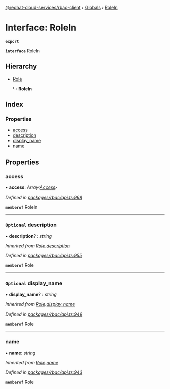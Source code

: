 [@redhat-cloud-services/rbac-client](../README.md) › [Globals](../globals.md) › [RoleIn](rolein.md)

# Interface: RoleIn

**`export`** 

**`interface`** RoleIn

## Hierarchy

* [Role](role.md)

  ↳ **RoleIn**

## Index

### Properties

* [access](rolein.md#access)
* [description](rolein.md#optional-description)
* [display_name](rolein.md#optional-display_name)
* [name](rolein.md#name)

## Properties

###  access

• **access**: *Array‹[Access](access.md)›*

*Defined in [packages/rbac/api.ts:968](https://github.com/RedHatInsights/javascript-clients/blob/master/packages/rbac/api.ts#L968)*

**`memberof`** RoleIn

___

### `Optional` description

• **description**? : *string*

*Inherited from [Role](role.md).[description](role.md#optional-description)*

*Defined in [packages/rbac/api.ts:955](https://github.com/RedHatInsights/javascript-clients/blob/master/packages/rbac/api.ts#L955)*

**`memberof`** Role

___

### `Optional` display_name

• **display_name**? : *string*

*Inherited from [Role](role.md).[display_name](role.md#optional-display_name)*

*Defined in [packages/rbac/api.ts:949](https://github.com/RedHatInsights/javascript-clients/blob/master/packages/rbac/api.ts#L949)*

**`memberof`** Role

___

###  name

• **name**: *string*

*Inherited from [Role](role.md).[name](role.md#name)*

*Defined in [packages/rbac/api.ts:943](https://github.com/RedHatInsights/javascript-clients/blob/master/packages/rbac/api.ts#L943)*

**`memberof`** Role
